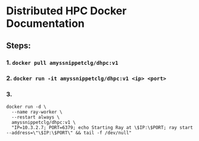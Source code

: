 # Distributed HPC Docker Documentation

## Steps:

### 1. `docker pull amyssnippetclg/dhpc:v1`

### 2. `docker run -it amyssnippetclg/dhpc:v1 <ip> <port>`

### 3. 
```
docker run -d \
  --name ray-worker \
  --restart always \
  amyssnippetclg/dhpc:v1 \
  "IP=10.3.2.7; PORT=6379; echo Starting Ray at \$IP:\$PORT; ray start --address=\"\$IP:\$PORT\" && tail -f /dev/null"
```
